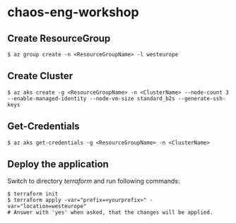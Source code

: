 # chaos-eng-workshop

## Create ResourceGroup

```Shell
$ az group create -n <ResourceGroupName> -l westeurope
```

## Create Cluster

```Shell
$ az aks create -g <ResourceGroupName> -n <ClusterName> --node-count 3 --enable-managed-identity --node-vm-size standard_b2s --generate-ssh-keys
```

## Get-Credentials

```Shell
$ az aks get-credentials -g <ResourceGroupName> -n <ClusterName>
```

## Deploy the application

Switch to directory _terraform_ and run following commands:

```Shell
$ terraform init 
$ terraform apply -var="prefix=<yourprefix>" -var="location=westeurope"
# Answer with 'yes' when asked, that the changes will be applied.
```

